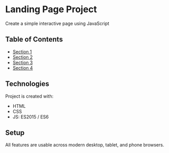 # Landing Page Project
Create a simple interactive page using JavaScript

## Table of Contents
* [Section 1](#Section1)
* [Section 2](#Section2)
* [Section 3](#Section3)
* [Section 4](#Section4)

## Technologies
Project is created with:
* HTML
* CSS
* JS: ES2015 / ES6

## Setup
All features are usable across modern desktop, tablet, and phone browsers.


